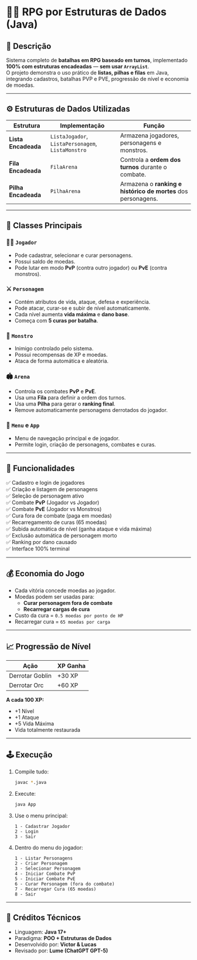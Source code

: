 # 🧙‍♂️ RPG por Estruturas de Dados (Java)

## 📘 Descrição
Sistema completo de **batalhas em RPG baseado em turnos**, implementado **100% com estruturas encadeadas** — **sem usar `ArrayList`**.  
O projeto demonstra o uso prático de **listas, pilhas e filas** em Java, integrando cadastros, batalhas PVP e PVE, progressão de nível e economia de moedas.

---

## ⚙️ Estruturas de Dados Utilizadas

| Estrutura | Implementação | Função |
|------------|----------------|--------|
| **Lista Encadeada** | `ListaJogador`, `ListaPersonagem`, `ListaMonstro` | Armazena jogadores, personagens e monstros. |
| **Fila Encadeada** | `FilaArena` | Controla a **ordem dos turnos** durante o combate. |
| **Pilha Encadeada** | `PilhaArena` | Armazena o **ranking e histórico de mortes** dos personagens. |

---

## 🧩 Classes Principais

### 🧑‍💼 `Jogador`
- Pode cadastrar, selecionar e curar personagens.
- Possui saldo de moedas.
- Pode lutar em modo **PvP** (contra outro jogador) ou **PvE** (contra monstros).

### ⚔️ `Personagem`
- Contém atributos de vida, ataque, defesa e experiência.
- Pode atacar, curar-se e subir de nível automaticamente.
- Cada nível aumenta **vida máxima** e **dano base**.
- Começa com **5 curas por batalha**.

### 👹 `Monstro`
- Inimigo controlado pelo sistema.
- Possui recompensas de XP e moedas.
- Ataca de forma automática e aleatória.

### 🏟️ `Arena`
- Controla os combates **PvP** e **PvE**.
- Usa uma **Fila** para definir a ordem dos turnos.
- Usa uma **Pilha** para gerar o **ranking final**.
- Remove automaticamente personagens derrotados do jogador.

### 💾 `Menu` e `App`
- Menu de navegação principal e de jogador.
- Permite login, criação de personagens, combates e curas.

---

## 🧠 Funcionalidades

✅ Cadastro e login de jogadores  
✅ Criação e listagem de personagens  
✅ Seleção de personagem ativo  
✅ Combate **PvP** (Jogador vs Jogador)  
✅ Combate **PvE** (Jogador vs Monstros)  
✅ Cura fora de combate (paga em moedas)  
✅ Recarregamento de curas (65 moedas)  
✅ Subida automática de nível (ganha ataque e vida máxima)  
✅ Exclusão automática de personagem morto  
✅ Ranking por dano causado  
✅ Interface 100% terminal  

---

## 💰 Economia do Jogo
- Cada vitória concede moedas ao jogador.
- Moedas podem ser usadas para:
  - **Curar personagem fora de combate**
  - **Recarregar cargas de cura**
- Custo da cura = `0.5 moedas por ponto de HP`
- Recarregar cura = `65 moedas por carga`

---

## 📈 Progressão de Nível
| Ação | XP Ganha |
|-------|-----------|
| Derrotar Goblin | +30 XP |
| Derrotar Orc | +60 XP |

**A cada 100 XP:**
- +1 Nível  
- +1 Ataque  
- +5 Vida Máxima  
- Vida totalmente restaurada  

---

## 🕹️ Execução

1. Compile tudo:
   ```bash
   javac *.java
   ```

2. Execute:
   ```bash
   java App
   ```

3. Use o menu principal:
   ```
   1 - Cadastrar Jogador
   2 - Login
   3 - Sair
   ```

4. Dentro do menu do jogador:
   ```
   1 - Listar Personagens
   2 - Criar Personagem
   3 - Selecionar Personagem
   4 - Iniciar Combate PvP
   5 - Iniciar Combate PvE
   6 - Curar Personagem (fora do combate)
   7 - Recarregar Cura (65 moedas)
   8 - Sair
   ```

---

## 🧾 Créditos Técnicos
- Linguagem: **Java 17+**
- Paradigma: **POO + Estruturas de Dados**
- Desenvolvido por: **Victor & Lucas**
- Revisado por: **Lume (ChatGPT GPT-5)**  
